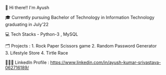 👋 Hi there!! I'm Ayush  

🎓 Currently pursuing Bachelor of Technology in Information Technology graduating in July'22

💻 Tech Stacks - Python-3 , MySQL

🗂️ Projects :   1. Rock Paper Scissors game                                                                                                                                                         2. Random Password Generator                                                                                                                                                       3. Lifestyle Store
                4. Tirtle Race

👨🏻‍💻 LinkedIn Profile : https://www.linkedin.com/in/ayush-kumar-srivastava-062716189/
